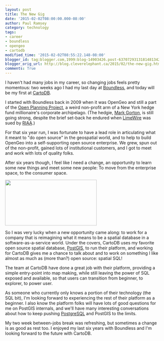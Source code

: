 ```yaml
---
layout: post
title: The New Gig
date: '2015-02-02T08:00:00.000-08:00'
author: Paul Ramsey
category: technology
tags:
- career
- boundless
- opengeo
- cartodb
modified_time: '2015-02-02T08:55:22.148-08:00'
blogger_id: tag:blogger.com,1999:blog-14903426.post-6370729313181481342
blogger_orig_url: http://blog.cleverelephant.ca/2015/02/the-new-gig.html
comments: True
---
```


I haven't had many jobs in my career, so changing jobs feels pretty momentous: two weeks ago I had my last day at [Boundless](http://boundlessgeo.com), and today will be my first at [CartoDB](http://cartodb.com).  

I started with Boundless back in 2009 when it was OpenGeo and still a part of the [Open Planning Project](http://openplans.org), a weird non-profit arm of a New York hedge fund millionaire's corporate archipelago. (The hedgie, [Mark Gorton](http://en.wikipedia.org/wiki/Mark_Gorton), is still going strong, despite the brief set-back he endured when [LimeWire](http://en.wikipedia.org/wiki/LimeWire) was sued by [RIAA](https://www.riaa.com).) 

For that six year run, I was fortunate to have a lead role in articulating what it meant to "do open source" in the geospatial world, and to help to build OpenGeo into a self-supporting open source enterprise. We grew, spun out of the non-profit, gained lots of institutional customers, and I got to meet and work with lots of quality folks. 

After six years though, I feel like I need a change, an opportunity to learn some new things and meet some new people: To move from the enterprise space, to the consumer space. 

<img border="0" src="http://did14.datainnovationday.org/wp-content/uploads/2013/12/cartodb-logo1.png" width="300" height="150" />

So I was very lucky when a new opportunity came along: to work for a company that is reimagining what it means to be a spatial database in a software-as-a-service world. Under the covers, CartoDB uses my favorite open source spatial database, [PostGIS](http://postgis.net), to run their platform, and working for CartoDB gives me a chance to talk about and to work on something I like almost as much as (more than?) open source: spatial SQL! 

The team at CartoDB have done a great job with their platform, providing a simple entry-point into map making, while still leaving the power of SQL exposed and available, so that users can transition from beginner, to explorer, to power user. 

As someone who currently only knows a portion of their technology (the SQL bit), I'm looking forward to experiencing the rest of their platform as a beginner. I also know the platform folks will have lots of good questions for me on PostGIS internals, and we'll have many interesting conversations about how to keep pushing [PostgreSQL](http://postgresql.org) and PostGIS to the limits. 

My two week between-jobs break was refreshing, but sometimes a change is as good as rest too. I enjoyed my last six years with Boundless and I'm looking forward to the future with CartoDB.